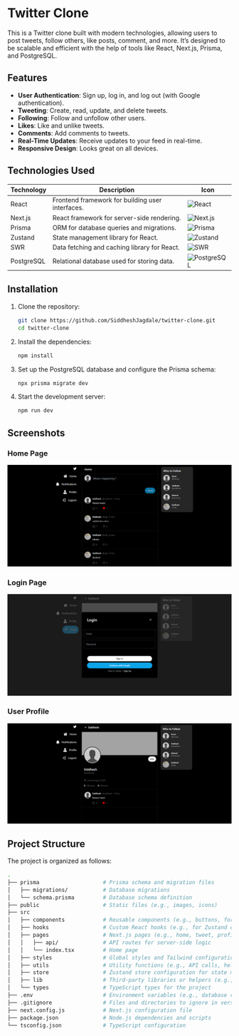 # Twitter Clone

This is a Twitter clone built with modern technologies, allowing users to post tweets, follow others, like posts, comment, and more. It’s designed to be scalable and efficient with the help of tools like React, Next.js, Prisma, and PostgreSQL.

## Features

- **User Authentication**: Sign up, log in, and log out (with Google authentication).
- **Tweeting**: Create, read, update, and delete tweets.
- **Following**: Follow and unfollow other users.
- **Likes**: Like and unlike tweets.
- **Comments**: Add comments to tweets.
- **Real-Time Updates**: Receive updates to your feed in real-time.
- **Responsive Design**: Looks great on all devices.

## Technologies Used

| Technology     | Description                                         | Icon                                                                 |
|----------------|-----------------------------------------------------|----------------------------------------------------------------------|
| React          | Frontend framework for building user interfaces.    | ![React](https://img.shields.io/badge/-React-61DAFB?logo=react&logoColor=white&style=for-the-badge) |
| Next.js        | React framework for server-side rendering.          | ![Next.js](https://img.shields.io/badge/-Next.js-000000?logo=nextdotjs&logoColor=white&style=for-the-badge) |
| Prisma         | ORM for database queries and migrations.            | ![Prisma](https://img.shields.io/badge/-Prisma-2D3748?logo=prisma&logoColor=white&style=for-the-badge) |
| Zustand        | State management library for React.                 | ![Zustand](https://img.shields.io/badge/-Zustand-181717?logo=z&style=for-the-badge) |
| SWR            | Data fetching and caching library for React.        | ![SWR](https://img.shields.io/badge/-SWR-000000?logo=swr&logoColor=white&style=for-the-badge) |
| PostgreSQL     | Relational database used for storing data.          | ![PostgreSQL](https://img.shields.io/badge/-PostgreSQL-336791?logo=postgresql&logoColor=white&style=for-the-badge) |

## Installation

1. Clone the repository:

    ```bash
    git clone https://github.com/SiddheshJagdale/twitter-clone.git
    cd twitter-clone
    ```

2. Install the dependencies:

    ```bash
    npm install
    ```

3. Set up the PostgreSQL database and configure the Prisma schema:

    ```bash
    npx prisma migrate dev
    ```

4. Start the development server:

    ```bash
    npm run dev
    ```

## Screenshots

### Home Page
![Home Page](https://github.com/SiddheshJagdale/Twitter-clone/blob/master/images/home.png)

### Login Page
![Login Page](https://github.com/SiddheshJagdale/Twitter-clone/blob/master/images/login.png)

###  User Profile 
![ User Profile ](https://github.com/SiddheshJagdale/Twitter-clone/blob/master/images/profile.png)

## Project Structure

The project is organized as follows:

```bash
.
├── prisma                    # Prisma schema and migration files
│   ├── migrations/           # Database migrations
│   └── schema.prisma         # Database schema definition
├── public                    # Static files (e.g., images, icons)
├── src
│   ├── components            # Reusable components (e.g., buttons, forms, etc.)
│   ├── hooks                 # Custom React hooks (e.g., for Zustand or SWR)
│   ├── pages                 # Next.js pages (e.g., home, tweet, profile)
│   │   ├── api/              # API routes for server-side logic
│   │   └── index.tsx         # Home page
│   ├── styles                # Global styles and Tailwind configuration
│   ├── utils                 # Utility functions (e.g., API calls, helpers)
│   ├── store                 # Zustand store configuration for state management
│   ├── lib                   # Third-party libraries or helpers (e.g., Prisma client, SWR setup)
│   └── types                 # TypeScript types for the project
├── .env                      # Environment variables (e.g., database connection strings)
├── .gitignore                # Files and directories to ignore in version control
├── next.config.js            # Next.js configuration file
├── package.json              # Node.js dependencies and scripts
└── tsconfig.json             # TypeScript configuration

